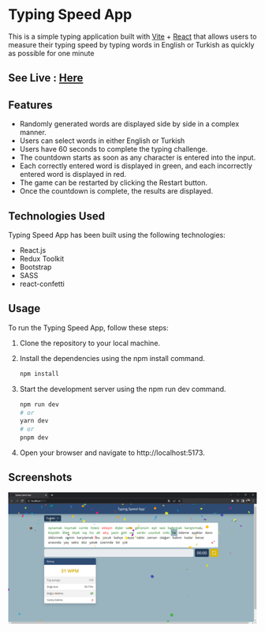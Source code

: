 # Typing Speed App

This is a simple typing application built with [Vite](https://vitejs.dev/) + [React](https://reactjs.org/) that allows users to measure their typing speed by typing words in English or Turkish as quickly as possible for one minute

## See Live : [Here](https://typing-speed-app-seven.vercel.app/)

## Features

- Randomly generated words are displayed side by side in a complex manner.
- Users can select words in either English or Turkish
- Users have 60 seconds to complete the typing challenge.
- The countdown starts as soon as any character is entered into the input.
- Each correctly entered word is displayed in green, and each incorrectly entered word is displayed in red.
- The game can be restarted by clicking the Restart button.
- Once the countdown is complete, the results are displayed.

## Technologies Used

Typing Speed App has been built using the following technologies:

- React.js
- Redux Toolkit
- Bootstrap
- SASS
- react-confetti

## Usage

To run the Typing Speed App, follow these steps:

1. Clone the repository to your local machine.
2. Install the dependencies using the npm install command.

   ```bash
   npm install
   ```

3. Start the development server using the npm run dev command.

   ```bash
   npm run dev
   # or
   yarn dev
   # or
   pnpm dev
   ```

4. Open your browser and navigate to http://localhost:5173.

## Screenshots

![scrrenshot](/public/screenshot.png)
